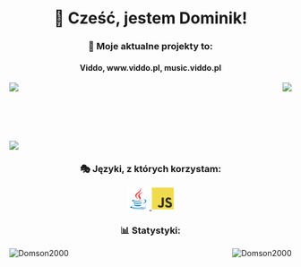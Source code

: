 <h1 align="center">👋 Cześć, jestem Dominik!</h1>

<h3 align="center">🔧 Moje aktualne projekty to:</h3>
<h4 align="center">Viddo, www.viddo.pl, music.viddo.pl</h4>

<img align="left" src="https://github-readme-stats.vercel.app/api/pin/?username=lukaszmajkadev2&repo=Viddo&theme=dark"/>
<img align="right" src="https://github-readme-stats.vercel.app/api/pin/?username=lukaszmajkadev2&repo=www.viddo.pl&theme=dark"/>
<br><br><br><br><br><br>
<img align="center" src="https://github-readme-stats.vercel.app/api/pin/?username=lukaszmajkadev2&repo=music.viddo.pl&theme=dark"/>

<h3 align="center">🎭 Języki, z których korzystam:</h3>
<p align="center"> <a href="https://www.java.com" target="_blank" rel="noreferrer"> <img src="https://raw.githubusercontent.com/devicons/devicon/master/icons/java/java-original.svg" alt="java" width="40" height="40"/> </a> <a href="https://developer.mozilla.org/en-US/docs/Web/JavaScript" target="_blank" rel="noreferrer"> <img src="https://raw.githubusercontent.com/devicons/devicon/master/icons/javascript/javascript-original.svg" alt="javascript" width="40" height="40"/> </a>
</p>

<h3 align="center">📊 Statystyki:</h3>
<img align="left" src="https://github-readme-stats.vercel.app/api/top-langs?username=Domson2000&show_icons=true&locale=pl&layout=compact&theme=dark" alt="Domson2000"/>
<img align="right" src="https://github-readme-stats.vercel.app/api?username=Domson2000&show_icons=true&locale=pl&theme=dark" alt="Domson2000"/>
